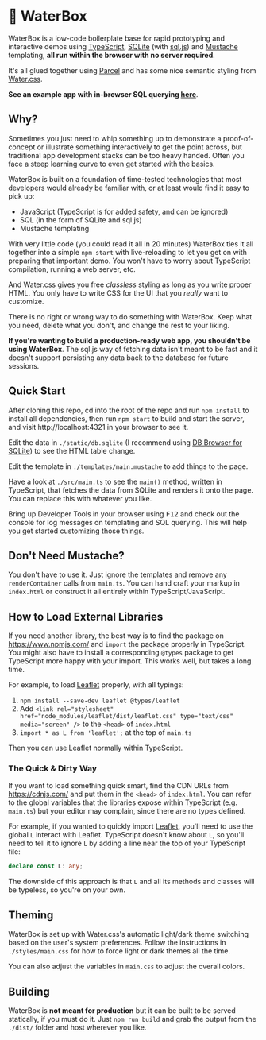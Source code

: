 # 🌊 WaterBox

WaterBox is a low-code boilerplate base for rapid prototyping and interactive demos using [TypeScript](https://www.typescriptlang.org/), [SQLite](https://www.sqlite.org/) (with [sql.js](https://sql.js.org/)) and [Mustache](https://github.com/janl/mustache.js) templating, **all run within the browser with no server required**.

It's all glued together using [Parcel](https://parceljs.org/) and has some nice semantic styling from [Water.css](https://github.com/kognise/water.css).

**See an example app with in-browser SQL querying [here](https://brave-panini-a4cca2.netlify.app/)**.

## Why?

Sometimes you just need to whip something up to demonstrate a proof-of-concept or illustrate something interactively to get the point across, but traditional app development stacks can be too heavy handed. Often you face a steep learning curve to even get started with the basics.

WaterBox is built on a foundation of time-tested technologies that most developers would already be familiar with, or at least would find it easy to pick up:

- JavaScript (TypeScript is for added safety, and can be ignored)
- SQL (in the form of SQLite and sql.js)
- Mustache templating

With very little code (you could read it all in 20 minutes) WaterBox ties it all together into a simple `npm start` with live-reloading to let you get on with preparing that important demo. You won't have to worry about TypeScript compilation, running a web server, etc.

And Water.css gives you free *classless* styling as long as you write proper HTML. You only have to write CSS for the UI that you *really* want to customize.

There is no right or wrong way to do something with WaterBox. Keep what you need, delete what you don't, and change the rest to your liking.

**If you're wanting to build a production-ready web app, you shouldn't be using WaterBox**. The sql.js way of fetching data isn't meant to be fast and it doesn't support persisting any data back to the database for future sessions.

## Quick Start

After cloning this repo, cd into the root of the repo and run `npm install` to install all dependencies, then run `npm start` to build and start the server, and visit http://localhost:4321 in your browser to see it.

Edit the data in `./static/db.sqlite` (I recommend using [DB Browser for SQLite](https://sqlitebrowser.org/)) to see the HTML table change.

Edit the template in `./templates/main.mustache` to add things to the page.

Have a look at `./src/main.ts` to see the `main()` method, written in TypeScript, that fetches the data from SQLite and renders it onto the page. You can replace this with whatever you like.

Bring up Developer Tools in your browser using <kbd>F12</kbd> and check out the console for log messages on templating and SQL querying. This will help you get started customizing those things.

## Don't Need Mustache?

You don't have to use it. Just ignore the templates and remove any `renderContainer` calls from `main.ts`. You can hand craft your markup in `index.html` or construct it all entirely within TypeScript/JavaScript.

## How to Load External Libraries

If you need another library, the best way is to find the package on https://www.npmjs.com/ and `import` the package properly in TypeScript. You might also have to install a corresponding `@types` package to get TypeScript more happy with your import. This works well, but takes a long time.

For example, to load [Leaflet](https://leafletjs.com/examples/quick-start/) properly, with all typings:

1. `npm install --save-dev leaflet @types/leaflet`
2. Add `<link rel="stylesheet" href="node_modules/leaflet/dist/leaflet.css" type="text/css" media="screen" />` to the `<head>` of `index.html`
3. `import * as L from 'leaflet';` at the top of `main.ts`

Then you can use Leaflet normally within TypeScript.

### The Quick & Dirty Way
If you want to load something quick smart, find the CDN URLs from https://cdnjs.com/ and put them in the `<head>` of `index.html`. You can refer to the global variables that the libraries expose within TypeScript (e.g. `main.ts`) but your editor may complain, since there are no types defined.

For example, if you wanted to quickly import [Leaflet](https://leafletjs.com/examples/quick-start/), you'll need to use the global `L` interact with Leaflet. TypeScript doesn't know about `L`, so you'll need to tell it to ignore `L` by adding a line near the top of your TypeScript file:

``` typescript
declare const L: any;
```

The downside of this approach is that `L` and all its methods and classes will be typeless, so you're on your own.

## Theming
WaterBox is set up with Water.css's automatic light/dark theme switching based on the user's system preferences. Follow the instructions in `./styles/main.css` for how to force light or dark themes all the time.

You can also adjust the variables in `main.css` to adjust the overall colors.

## Building

WaterBox is **not meant for production** but it can be built to be served statically, if you must do it. Just `npm run build` and grab the output from the `./dist/` folder and host wherever you like.
